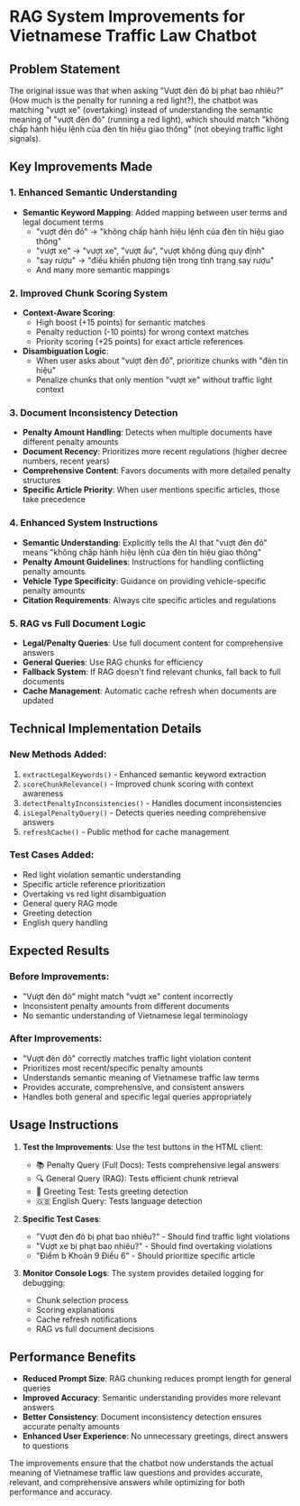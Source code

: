 # RAG System Improvements for Vietnamese Traffic Law Chatbot

## Problem Statement

The original issue was that when asking "Vượt đèn đỏ bị phạt bao nhiêu?" (How much is the penalty for running a red light?), the chatbot was matching "vượt xe" (overtaking) instead of understanding the semantic meaning of "vượt đèn đỏ" (running a red light), which should match "không chấp hành hiệu lệnh của đèn tín hiệu giao thông" (not obeying traffic light signals).

## Key Improvements Made

### 1. Enhanced Semantic Understanding

- **Semantic Keyword Mapping**: Added mapping between user terms and legal document terms
  - "vượt đèn đỏ" → "không chấp hành hiệu lệnh của đèn tín hiệu giao thông"
  - "vượt xe" → "vượt xe", "vượt ẩu", "vượt không đúng quy định"
  - "say rượu" → "điều khiển phương tiện trong tình trạng say rượu"
  - And many more semantic mappings

### 2. Improved Chunk Scoring System

- **Context-Aware Scoring**:
  - High boost (+15 points) for semantic matches
  - Penalty reduction (-10 points) for wrong context matches
  - Priority scoring (+25 points) for exact article references
- **Disambiguation Logic**:
  - When user asks about "vượt đèn đỏ", prioritize chunks with "đèn tín hiệu"
  - Penalize chunks that only mention "vượt xe" without traffic light context

### 3. Document Inconsistency Detection

- **Penalty Amount Handling**: Detects when multiple documents have different penalty amounts
- **Document Recency**: Prioritizes more recent regulations (higher decree numbers, recent years)
- **Comprehensive Content**: Favors documents with more detailed penalty structures
- **Specific Article Priority**: When user mentions specific articles, those take precedence

### 4. Enhanced System Instructions

- **Semantic Understanding**: Explicitly tells the AI that "vượt đèn đỏ" means "không chấp hành hiệu lệnh của đèn tín hiệu giao thông"
- **Penalty Amount Guidelines**: Instructions for handling conflicting penalty amounts
- **Vehicle Type Specificity**: Guidance on providing vehicle-specific penalty amounts
- **Citation Requirements**: Always cite specific articles and regulations

### 5. RAG vs Full Document Logic

- **Legal/Penalty Queries**: Use full document content for comprehensive answers
- **General Queries**: Use RAG chunks for efficiency
- **Fallback System**: If RAG doesn't find relevant chunks, fall back to full documents
- **Cache Management**: Automatic cache refresh when documents are updated

## Technical Implementation Details

### New Methods Added:

1. `extractLegalKeywords()` - Enhanced semantic keyword extraction
2. `scoreChunkRelevance()` - Improved chunk scoring with context awareness
3. `detectPenaltyInconsistencies()` - Handles document inconsistencies
4. `isLegalPenaltyQuery()` - Detects queries needing comprehensive answers
5. `refreshCache()` - Public method for cache management

### Test Cases Added:

- Red light violation semantic understanding
- Specific article reference prioritization
- Overtaking vs red light disambiguation
- General query RAG mode
- Greeting detection
- English query handling

## Expected Results

### Before Improvements:

- "Vượt đèn đỏ" might match "vượt xe" content incorrectly
- Inconsistent penalty amounts from different documents
- No semantic understanding of Vietnamese legal terminology

### After Improvements:

- "Vượt đèn đỏ" correctly matches traffic light violation content
- Prioritizes most recent/specific penalty amounts
- Understands semantic meaning of Vietnamese traffic law terms
- Provides accurate, comprehensive, and consistent answers
- Handles both general and specific legal queries appropriately

## Usage Instructions

1. **Test the Improvements**: Use the test buttons in the HTML client:

   - 📚 Penalty Query (Full Docs): Tests comprehensive legal answers
   - 🔍 General Query (RAG): Tests efficient chunk retrieval
   - 👋 Greeting Test: Tests greeting detection
   - 🇬🇧 English Query: Tests language detection

2. **Specific Test Cases**:

   - "Vượt đèn đỏ bị phạt bao nhiêu?" - Should find traffic light violations
   - "Vượt xe bị phạt bao nhiêu?" - Should find overtaking violations
   - "Điểm b Khoản 9 Điều 6" - Should prioritize specific article

3. **Monitor Console Logs**: The system provides detailed logging for debugging:
   - Chunk selection process
   - Scoring explanations
   - Cache refresh notifications
   - RAG vs full document decisions

## Performance Benefits

- **Reduced Prompt Size**: RAG chunking reduces prompt length for general queries
- **Improved Accuracy**: Semantic understanding provides more relevant answers
- **Better Consistency**: Document inconsistency detection ensures accurate penalty amounts
- **Enhanced User Experience**: No unnecessary greetings, direct answers to questions

The improvements ensure that the chatbot now understands the actual meaning of Vietnamese traffic law questions and provides accurate, relevant, and comprehensive answers while optimizing for both performance and accuracy.
